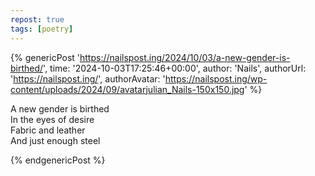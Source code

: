 ```yaml
---
repost: true
tags: [poetry]
---
```


{% genericPost 'https://nailspost.ing/2024/10/03/a-new-gender-is-birthed/',
    time: '2024-10-03T17:25:46+00:00',
    author: 'Nails',
    authorUrl: 'https://nailspost.ing/',
    authorAvatar: 'https://nailspost.ing/wp-content/uploads/2024/09/avatarjulian_Nails-150x150.jpg' %}
  <p>A new gender is birthed<br/>
  In the eyes of desire<br/>
  Fabric and leather<br/>
  And just enough steel</p>
{% endgenericPost %}
